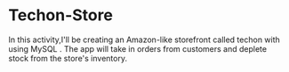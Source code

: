 # Techon-Store
In this activity,I'll be creating an Amazon-like storefront called techon with using MySQL . The app will take in orders from customers and deplete stock from the store's inventory.
